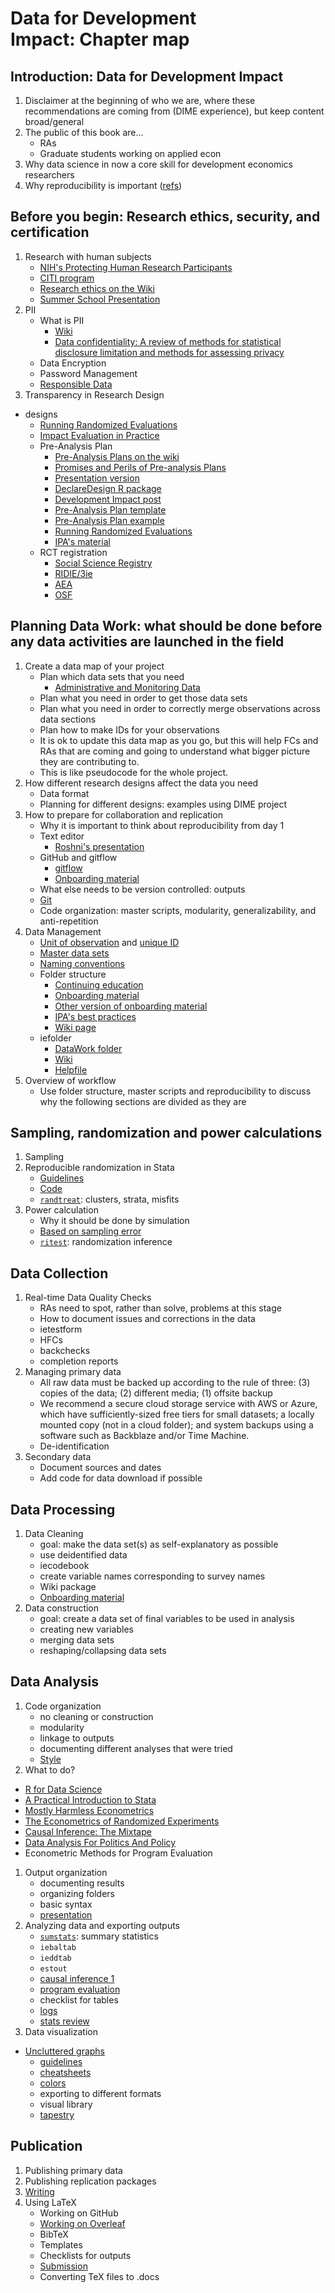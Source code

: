 # Data for Development Impact: Chapter map

## Introduction: Data for Development Impact

1. Disclaimer at the beginning of who we are, where these recommendations are coming from (DIME experience), but keep content broad/general
1. The public of this book are...
	  * RAs
	  * Graduate students working on applied econ
1. Why data science in now a core skill for development economics researchers
1. Why reproducibility is important ([refs](https://www.dropbox.com/s/p5gkkt6dyg1l0ub/AAE_737_2017.pdf?dl=0))


## Before you begin: Research ethics, security, and certification
1. Research with human subjects
	* [NIH's Protecting Human Research Participants](https://phrptraining.com/)
	* [CITI program](https://about.citiprogram.org/en/series/human-subjects-research-hsr/)
	* [Research ethics on the Wiki](https://dimewiki.worldbank.org/wiki/Research_Ethics)
	* [Summer School Presentation](https://www.dropbox.com/home/wb/analytics/RwandaKnowsIE_materials/RwandaknowsIE%20-%20Public%20material/Aug%2020?preview=Research_ethics.pptx#)
1. PII
	* What is PII
		* [Wiki](https://dimewiki.worldbank.org/wiki/De-identification)
		* [Data confidentiality: A review of methods for statistical disclosure limitation and methods for assessing privacy](https://projecteuclid.org/download/pdfview_1/euclid.ssu/1296828958)
	* Data Encryption
	* Password Management
	* [Responsible Data](https://paper.dropbox.com/doc/Responsible-Data-Hackpad--AXCzZ3VRA4RzSFD5TGk~StU0Ag-SA6kouQ4PL3SOVa8GnMEY)
1. Transparency in Research Design
  * designs
    * [Running Randomized Evaluations](http://runningres.com)
    * [Impact Evaluation in Practice](http://www.worldbank.org/en/programs/sief-trust-fund/publication/impact-evaluation-in-practice)
	* Pre-Analysis Plan
		* [Pre-Analysis Plans on the wiki](https://dimewiki.worldbank.org/wiki/Pre*Analysis_Plan)
		* [Promises and Perils of Pre-analysis Plans](https://www.aeaweb.org/articles?id=10.1257/jep.29.3.61)
		* [Presentation version](http://cega.berkeley.edu/assets/cega_events/45/Olken__PAP.pdf)
		* [DeclareDesign R package](https://declaredesign.org/)
		* [Development Impact post](https://blogs.worldbank.org/impactevaluations/a-pre-analysis-plan-checklist)
		* [Pre-Analysis Plan template](https://www.bitss.org/wp-content/uploads/2015/12/Pre-Analysis-Plan-Template.pdf)
		* [Pre-Analysis Plan example](http://perseus.iies.su.se/~ialm/assets/papers/cutthroat_pre.pdf)
		* [Running Randomized Evaluations](https://www.dropbox.com/s/ejsolpqahudjwp2/Module%2B8.3.pptx?dl=0)
		* [IPA's material](https://www.dropbox.com/s/ejsolpqahudjwp2/Module%2B8.3.pptx?dl=0)
	* RCT registration
		* [Social Science Registry](https://www.socialscienceregistry.org)
		* [RIDIE/3ie](http://ridie.3ieimpact.org/)
		* [AEA](https://www.socialscienceregistry.org/)
		* [OSF](https://osf.io/registries)


## Planning Data Work: what should be done before any data activities are launched in the field
1. Create a data map of your project
	* Plan which data sets that you need
		* [Administrative and Monitoring Data](https://dimewiki.worldbank.org/wiki/Administrative_and_Monitoring_Data)
	* Plan what you need in order to get those data sets
	* Plan what you need in order to correctly merge observations across data sections
	* Plan how to make IDs for your observations
	* It is ok to update this data map as you go, but this will help FCs and RAs that are coming and going to understand what bigger picture they are contributing to.
	* This is like pseudocode for the whole project.
1. How different research designs affect the data you need
	* Data format
	* Planning for different designs: examples using DIME project
1. How to prepare for collaboration and replication
	* Why it is important to think about reproducibility from day 1
	* Text editor
		* [Roshni's presentation](https://www.dropbox.com/s/g0upj8g9thjwoib/Text%20editors.pptx?dl=0)
	* GitHub and gitflow
		* [gitflow](https://nvie.com/posts/a-successful-git-branching-model/)
		* [Onboarding material](https://www.dropbox.com/preview/WB/Analytics/DIME%20Analytics/Data%20Coordinator/Workflow%20Guide/GitHub%20workflow%20guide.pdf?role=personal)
	* What else needs to be version controlled: outputs
	* [Git](https://journals.plos.org/ploscompbiol/article?id=10.1371/journal.pcbi.1004668)
	* Code organization: master scripts, modularity, generalizability, and anti-repetition
1. Data Management
	* [Unit of observation](https://dimewiki.worldbank.org/wiki/Unit_of_Observation) and [unique ID](https://dimewiki.worldbank.org/wiki/ID_Variable_Properties)
	* [Master data sets](https://dimewiki.worldbank.org/wiki/Master_Data_Set)
	* [Naming conventions](https://dimewiki.worldbank.org/wiki/Naming_Conventions)
	* Folder structure
		* [Continuing education](https://showcase.dropbox.com/s/DIME-Research-Assistant-Training-Materials-VKuivyxUNY812HXofgr5t)
		* [Onboarding material](https://www.dropbox.com/home/WB/Analytics/DIME%20Analytics/onboarding?preview=DIME+Data+Management+Guide.pdf)
		* [Other version of onboarding material](https://www.dropbox.com/preview/WB/Analytics/DIME%20Analytics/Data%20Coordinator/Workflow%20Guide/Data%20Management.pdf?role=personal)
		* [IPA's best practices](https://www.poverty-action.org/publication/ipas-best-practices-data-and-code-management)
		* [Wiki page](https://dimewiki.worldbank.org/wiki/Data_Management#Organitzation_of_Project_folder)
	* iefolder
		* [DataWork folder](https://dimewiki.worldbank.org/wiki/DataWork_Folder)
		* [Wiki](https://dimewiki.worldbank.org/wiki/Iefolder)
		* [Helpfile](https://github.com/worldbank/ietoolkit/blob/master/src/help_files/iefolder.sthlp)
1. Overview of workflow
	* Use folder structure, master scripts and reproducibility to discuss why the following sections are divided as they are

## Sampling, randomization and power calculations
1. Sampling
1. Reproducible randomization in Stata
	* [Guidelines](https://dimewiki.worldbank.org/wiki/Randomization_in_Stata)
	* [Code](https://github.com/bbdaniels/dime-msie-track2-solutions/blob/master/DataWork/Lab5/Dofiles/Analysis/lab5-randomization1.do)
	* [`randtreat`](https://www.researchgate.net/publication/292091060_Dealing_with_misfits_in_random_treatment_assignment): clusters, strata, misfits
1. Power calculation
	* Why it should be done by simulation
	* [Based on sampling error](https://gist.github.com/bbdaniels/774d5e5e31f32b74ec91bcb914453ae1)
	* [`ritest`](http://hesss.org/ritest.pdf): randomization inference

## Data Collection
1. Real-time Data Quality Checks
	* RAs need to spot, rather than solve, problems at this stage
	* How to document issues and corrections in the data
	* ietestform
	* HFCs
	* backchecks
	* completion reports
1. Managing primary data
	* All raw data must be backed up according to the rule of three: (3) copies of the data; (2) different media; (1) offsite backup
	* We recommend a secure cloud storage service with AWS or Azure, which have sufficiently-sized free tiers for small datasets; a locally mounted copy (not in a cloud folder); and system backups using a software such as Backblaze and/or Time Machine.
	* De-identification
1. Secondary data
	* Document sources and dates
	* Add code for data download if possible

## Data Processing
1. Data Cleaning
	* goal: make the data set(s) as self-explanatory as possible
	* use deidentified data
	* iecodebook
	* create variable names corresponding to survey names
	* Wiki package
	* [Onboarding material](https://www.dropbox.com/preview/WB/Analytics/DIME%20Analytics/Data%20Coordinator/Workflow%20Guide/Data%20Cleaning.pdf?role=personal)
1. Data construction
	* goal: create a data set of final variables to be used in analysis
	* creating new variables
	* merging data sets
	* reshaping/collapsing data sets

## Data Analysis
1. Code organization
	* no cleaning or construction
	* modularity
	* linkage to outputs
	* documenting different analyses that were tried
	* [Style](https://style.tidyverse.org/_main.pdf)
1. What to do?
  * [R for Data Science](https://r4ds.had.co.nz/)
  * [A Practical Introduction to Stata](https://scholar.harvard.edu/files/mcgovern/files/practical_introduction_to_stata.pdf)
  * [Mostly Harmless Econometrics](https://www.researchgate.net/publication/51992844_Mostly_Harmless_Econometrics_An_Empiricist's_Companion)
  * [The Econometrics of Randomized Experiments ](https://www.povertyactionlab.org/sites/default/files/publications/athey_imbens_june19.pdf)
  * [Causal Inference: The Mixtape](http://scunning.com/mixtape.html)
  * [Data Analysis For Politics And Policy](https://www.edwardtufte.com/tufte/ebooks)
  * Econometric Methods for Program Evaluation

1. Output organization
	* documenting results
	* organizing folders
	* basic syntax
  	- [presentation](https://www.dropbox.com/s/hcwfsm95rnighxd/slides.pdf?dl=0)
1. Analyzing data and exporting outputs
	* [`sumstats`](https://bbdaniels.github.io/stata-code/sumstats/): summary statistics
	* `iebaltab`
	* `ieddtab`
	* `estout`
	* [causal inference 1](https://www.hsph.harvard.edu/miguel-hernan/causal-inference-book/)
	* [program evaluation](https://www.annualreviews.org/doi/pdf/10.1146/annurev-economics-080217-053402)
	* checklist for tables
  	- [logs](http://marcfbellemare.com/wordpress/12856)
	* [stats review](https://seeing-theory.brown.edu)
1. Data visualization
  * [Uncluttered graphs](https://graykimbrough.github.io/uncluttered-stata-graphs/)
	* [guidelines](https://serialmentor.com/dataviz/)
  	- [cheatsheets](https://policyviz.com/2018/08/07/dataviz-cheatsheet/)
  	- [colors](https://blog.datawrapper.de/colorguide/)
	* exporting to different formats
	* visual library
	* [tapestry](https://www.youtube.com/playlist?list=PLb0GkPPcZCVE9EAm9qhlg5eXMgLrrfMRq)

## Publication
1. Publishing primary data
1. Publishing replication packages
2. [Writing](http://trophiccascades.forestry.oregonstate.edu/sites/trophic/files/Lafferty_WritingScientificPaper.pdf)
1. Using LaTeX
	* Working on GitHub
	* [Working on Overleaf](https://www.overleaf.com/learn/latex/Free_online_introduction_to_LaTeX_(part_1))
	* BibTeX
	* Templates
	* Checklists for outputs
  	- [Submission](https://docs.google.com/document/d/1JwwmOgRhd2p-Bl_RFEMnp04P0I2nNhOHW7JHdaLcyGs/edit)
	* Converting TeX files to .docs
